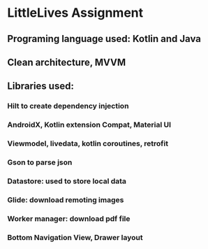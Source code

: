 # LittleLives Assignment
## Programing language used: Kotlin and Java
## Clean architecture, MVVM
## Libraries used:
### Hilt to create dependency injection
### AndroidX, Kotlin extension Compat, Material UI
### Viewmodel, livedata, kotlin coroutines, retrofit
### Gson to parse json
### Datastore: used to store local data
### Glide: download remoting images
### Worker manager: download pdf file
### Bottom Navigation View, Drawer layout

